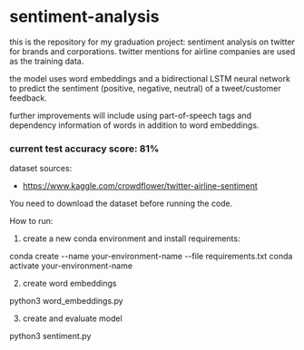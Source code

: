 # sentiment-analysis


this is the repository for my graduation project: 
sentiment analysis on twitter for brands and corporations. twitter mentions for airline companies are used as the training data.

the model uses word embeddings and a bidirectional LSTM neural network to predict the sentiment (positive, negative, neutral) of a tweet/customer feedback.

further improvements will include using part-of-speech tags and dependency information of words in addition to word embeddings.

### current test accuracy score: 81%

dataset sources:

- https://www.kaggle.com/crowdflower/twitter-airline-sentiment


You need to download the dataset before running the code. 

How to run:

1. create a new conda environment and install requirements:

conda create --name your-environment-name --file requirements.txt
conda activate your-environment-name
  
2. create word embeddings
  
python3 word_embeddings.py
  
3. create and evaluate model
  
python3 sentiment.py
  
